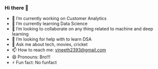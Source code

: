 ### Hi there 👋

<!--
**Vineeth2393/Vineeth2393** is a ✨ _special_ ✨ repository because its `README.md` (this file) appears on your GitHub profile.

Here are some ideas to get you started: 
-->

- 🔭 I’m currently working on Customer Analytics
- 🌱 I’m currently learning Data Science
- 👯 I’m looking to collaborate on any thing related to machine and deep learning
- 🤔 I’m looking for help with to learn DSA 
- 💬 Ask me about tech, movies, cricket
- 📫 How to reach me: vineeth2393@gmail.com
- 😄 Pronouns: Bro!!!
- ⚡ Fun fact:  No funfact

